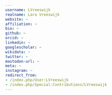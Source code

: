 ```yaml
---
username: LVreeswijk
realname: Lara Vreeswijk
website: ~
affiliation: ~
bio: ~
github: ~
orcid: ~
linkedin: ~
googlescholar: ~
wikidata: ~
twitter: ~
mastodon-url: ~
meta: ~
instagram: ~
redirect_from:
- /index.php/User:LVreeswijk
- /index.php/Special:Contributions/LVreeswijk
---
```

